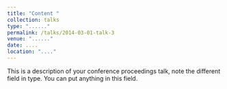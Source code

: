 ```yaml
---
title: "Content "
collection: talks
type: "......"
permalink: /talks/2014-03-01-talk-3
venue: "......"
date: ....
location: "...."
---
```


This is a description of your conference proceedings talk, note the different field in type. You can put anything in this field.
